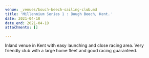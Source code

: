 ```yaml
---
venue: _venues/bouch-beech-sailing-club.md
title: 'Millennium Series 1 : Bough Beech, Kent.'
date: 2021-04-10
date_end: 2021-04-10
attachments: []

---
```

Inland venue in Kent with easy launching and close racing area. Very friendly club with a large home fleet and good racing guaranteed.